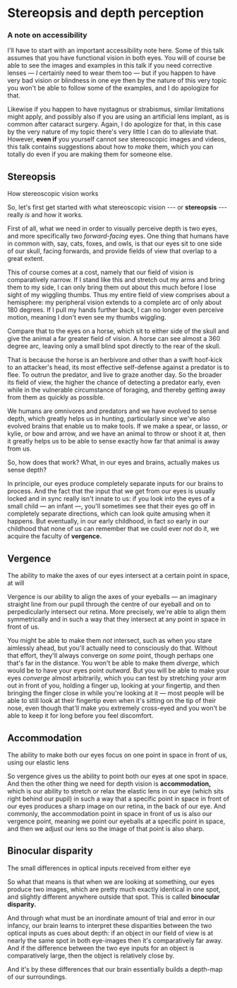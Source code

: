 # Stereopsis and depth perception <!-- .element class="hidden" -->

### A note on accessibility

<!-- Note --> 
I'll have to start with an important accessibility note here. Some of
this talk assumes that you have functional vision in both eyes. You
will of course be able to see the images and examples in this talk
if you need corrective lenses — *I* certainly need to wear them too —
but if you happen to have very bad vision or blindness in one eye then
by the nature of this very topic you won't be able to follow some of
the examples, and I do apologize for that.

Likewise if you happen to have nystagnus or strabismus, similar
limitations might apply, and possibly also if you are using an
artificial lens implant, as is common after cataract surgery. Again, I
do apologize for that, in this case by the very nature of my topic
there's very little I can do to alleviate that. However, **even if**
you yourself cannot *see* stereoscopic images and videos, this talk
contains suggestions about how to *make* them, which you can totally
do even if you are making them for someone else.


## Stereopsis
How stereoscopic vision works

<!-- Note --> 
So, let's first get started with what stereoscopic vision --- or
**stereopsis** --- really *is* and how it works.

First of all, what we need in order to visually perceive depth is two
eyes, and more specifically two *forward-facing* eyes. One thing that
humans have in common with, say, cats, foxes, and owls, is that our
eyes sit to one side of our skull, facing forwards, and provide
fields of view that overlap to a great extent.

This of course comes at a cost, namely that our field of vision is
comparatively narrow. If I stand like this and stretch out my arms and
bring them to my side, I can only bring them out about this much
before I lose sight of my wiggling thumbs. Thus my entire field of
view comprises about a hemisphere: my peripheral vision extends to a
complete arc of only about 180 degrees. If I pull my hands further
back, I can no longer even perceive motion, meaning I don't even see
my thumbs wiggling.

Compare that to the eyes on a horse, which sit to either side of the
skull and give the animal a far greater field of vision. A horse can
see almost a 360 degree arc, leaving only a small blind spot directly
to the rear of the skull.

That is because the horse is an herbivore and other than a swift
hoof-kick to an attacker's head, its most effective self-defense
against a predator is to flee. To outrun the predator, and live to
graze another day. So the broader its field of view, the higher the
chance of detecting a predator early, even while in the vulnerable
circumstance of foraging, and thereby getting away from them as
quickly as possible.

We humans are omnivores and predators and we have evolved to sense
depth, which greatly helps us in hunting, particularly since we've
also evolved brains that enable us to make tools. If we make a spear,
or lasso, or kylie, or bow and arrow, and we have an animal to throw
or shoot it at, then it greatly helps us to be able to sense exactly
how far that animal is away from us.

So, how does that work? What, in our eyes and brains, actually makes
us sense depth?

In principle, our eyes produce completely separate inputs for our
brains to process. And the fact that the input that we get from our
eyes is usually locked and in sync really isn't innate to us: if you
look into the eyes of a small child — an infant —, you'll sometimes
see that their eyes go off in completely separate directions, which
can look quite amusing when it happens. But eventually, in our early
childhood, in fact *so* early in our childhood that none of us can
remember that we could ever *not* do it, we acquire the faculty of
**vergence.**


## Vergence
The ability to make the axes of our eyes intersect at a certain point
in space, at will

<!-- Note --> 
Vergence is our ability to align the axes of your eyeballs — an
imaginary straight line from our pupil through the centre of our
eyeball and on to perpedicularly intersect our retina. More
precisely, we're able to align them symmetrically and in such a way
that they intersect at any point in space in front of us.

You might be able to make them *not* intersect, such as when you stare
aimlessly ahead, but you'll actually need to consciously do
that. Without that effort, they'll always converge on *some* point,
though perhaps one that's far in the distance.  You won't be able to
make them *diverge*, which would be to have your eyes point *outward.*
But you will be able to make your eyes *converge* almost arbitrarily,
which you can test by stretching your arm out in front of you, holding
a finger up, looking at your fingertip, and then bringing the finger
close in while you're looking at it — most people will be able to
still look at their fingertip even when it's sitting on the tip of
their nose, even though that'll make you extremely cross-eyed and you
won't be able to keep it for long before you feel discomfort.


## Accommodation
The ability to make both our eyes focus on one point in space in front
of us, using our elastic lens

<!-- Note --> 
So vergence gives us the ability to point both our eyes at one spot in
space. And then the other thing we need for depth vision is
**accommodation,** which is our ability to stretch or relax the
elastic lens in our eye (which sits right behind our pupil) in such a
way that a specific point in space in front of our eyes produces a
sharp image on our retina, in the back of our eye. And commonly, the
accommodation point in space in front of us is also our vergence
point, meaning we point our eyeballs at a specific point in space, and
then we adjust our lens so the image of that point is also sharp.


## Binocular disparity
The small differences in optical inputs received from either eye

<!-- Note --> 
So what that means is that when we are looking at something, our eyes
produce two images, which are pretty much exactly identical in one
spot, and slightly different anywhere outside that spot. This is
called **binocular disparity.**

And through what must be an inordinate amount of trial and error in
our infancy, our brain learns to interpret these disparities between
the two optical inputs as cues about depth: if an object in our field
of view is at nearly the same spot in both eye-images then it's
comparatively far away. And if the difference between the two eye
inputs for an object is comparatively large, then the object is
relatively close by.

And it's by these differences that our brain essentially builds a
depth-map of our surroundings.
